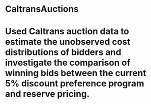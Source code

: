 # CaltransAuctions
# Used Caltrans auction data to estimate the unobserved cost distributions of bidders and investigate the comparison of winning bids between the current 5% discount preference program and reserve pricing.
